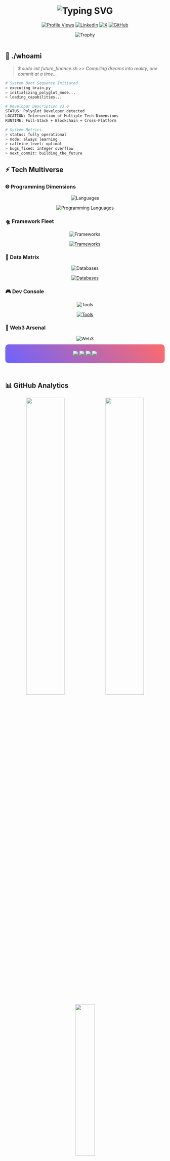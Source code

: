 <h1 align="center">
  <img src="https://readme-typing-svg.herokuapp.com?font=Fira+Code&weight=500&size=40&pause=1000&color=6C63FF&center=true&vCenter=true&random=false&width=600&height=100&lines=Hello+World!+%F0%9F%91%8B;I'm+Ayush+Pandey;Polyglot+Dev" alt="Typing SVG" />
</h1>

<div align="center">
  
  [![Profile Views](https://komarev.com/ghpvc/?username=Hsuyaa4518&style=for-the-badge&color=6C63FF)]()
  [![LinkedIn](https://img.shields.io/badge/LinkedIn-Connect-6C63FF?style=for-the-badge&logo=linkedin)](https://www.linkedin.com/in/ayush-pandey-32637823b/)
  [![X](https://img.shields.io/badge/X-Follow-6C63FF?style=for-the-badge&logo=x)](https://x.com/aayush_defi)
  [![GitHub](https://img.shields.io/badge/GitHub-Follow-6C63FF?style=for-the-badge&logo=github)](https://github.com/Hsuyaa4518)
  
</div>

<div align="center">
  <img src="https://github-profile-trophy.vercel.app/?username=Hsuyaa4518&theme=discord&no-frame=true&row=1&&margin-w=20&no-bg=true" alt="Trophy" />
</div>

<br />

## 🚀 ./whoami

> *$ sudo init future_finance.sh* 
> *>> Compiling dreams into reality, one commit at a time...* 

```bash
# System Boot Sequence Initiated
> executing brain.py
> initializing_polyglot_mode...
> loading_capabilities...

# Developer Description v3.0
STATUS: Polyglot Developer detected
LOCATION: Intersection of Multiple Tech Dimensions
RUNTIME: Full-Stack + Blockchain + Cross-Platform

# System Metrics
> status: fully operational
> mode: always learning
> caffeine_level: optimal
> bugs_fixed: integer overflow
> next_commit: building_the_future
```

## ⚡ Tech Multiverse

### 🌐 Programming Dimensions
<div align="center">
  <img src="https://readme-typing-svg.herokuapp.com?font=JetBrains+Mono&weight=600&size=30&pause=1000&color=6C63FF&center=true&vCenter=true&random=false&width=435&height=50&lines=Languages+I+Speak" alt="Languages" />
  
  [![Programming Languages](https://skillicons.dev/icons?i=js,ts,python,cpp,solidity&theme=dark&perline=5)](https://skillicons.dev)
</div>

### 🛸 Framework Fleet
<div align="center">
  <img src="https://readme-typing-svg.herokuapp.com?font=JetBrains+Mono&weight=600&size=30&pause=1000&color=6C63FF&center=true&vCenter=true&random=false&width=435&height=50&lines=Frameworks+%26+Libraries" alt="Frameworks" />
  
  [![Frameworks](https://skillicons.dev/icons?i=react,nextjs,express,nodejs,tailwind&theme=dark&perline=5)](https://skillicons.dev)
</div>

### 💾 Data Matrix
<div align="center">
  <img src="https://readme-typing-svg.herokuapp.com?font=JetBrains+Mono&weight=600&size=30&pause=1000&color=6C63FF&center=true&vCenter=true&random=false&width=435&height=50&lines=Database+Systems" alt="Databases" />
  
  [![Databases](https://skillicons.dev/icons?i=mongodb,postgresql,mysql,redis&theme=dark&perline=4)](https://skillicons.dev)
</div>

### 🎮 Dev Console
<div align="center">
  <img src="https://readme-typing-svg.herokuapp.com?font=JetBrains+Mono&weight=600&size=30&pause=1000&color=6C63FF&center=true&vCenter=true&random=false&width=435&height=50&lines=Tools+%26+Platforms" alt="Tools" />
  
  [![Tools](https://skillicons.dev/icons?i=vscode,git,docker,aws,vercel&theme=dark&perline=5)](https://skillicons.dev)
</div>

### 🌌 Web3 Arsenal
<div align="center">
  <img src="https://readme-typing-svg.herokuapp.com?font=JetBrains+Mono&weight=600&size=30&pause=1000&color=6C63FF&center=true&vCenter=true&random=false&width=435&height=50&lines=Blockchain+Tech" alt="Web3" />
  
  <div style="background: linear-gradient(45deg, #6C63FF, #FF6B6B); padding: 20px; border-radius: 10px; margin: 10px 0;">
    <img src="https://img.shields.io/badge/-Hardhat-181717?style=for-the-badge&logo=hardhat&logoColor=white" />
    <img src="https://img.shields.io/badge/-Foundry-1C1C1C?style=for-the-badge&logo=ethereum&logoColor=white" />
    <img src="https://img.shields.io/badge/-Bitcoin%20Script-F7931A?style=for-the-badge&logo=bitcoin&logoColor=white" />
    <img src="https://img.shields.io/badge/-Web3.js-F16822?style=for-the-badge&logo=web3.js&logoColor=white" />
  </div>
</div>


<br />

## 📊 GitHub Analytics

<div align="center">
  <img width="49%" src="https://github-readme-stats.vercel.app/api?username=Hsuyaa4518&show_icons=true&theme=tokyonight&hide_border=true&bg_color=0D1117" />
  <img width="49%" src="https://github-readme-streak-stats.herokuapp.com/?user=Hsuyaa4518&theme=tokyonight&hide_border=true&background=0D1117" />
</div>

<div align="center">
  <img width="35%" src="https://github-readme-stats.vercel.app/api/top-langs/?username=Hsuyaa4518&layout=compact&theme=tokyonight&hide_border=true&bg_color=0D1117" />
</div>

<br />


## 🌟 Fun Fact

> Once drove a scooter at 70-80 kmph at night with a slipped helmet covering my eyes. 
> Handled it with pure instinct and came out stronger! 🏍️
> 
> *Some call it reckless, I call it an unexpected lesson in trust and intuition* 😎


---

<div align="center">
  <img src="https://capsule-render.vercel.app/api?type=waving&color=6C63FF&height=100&section=footer" />
</div>
